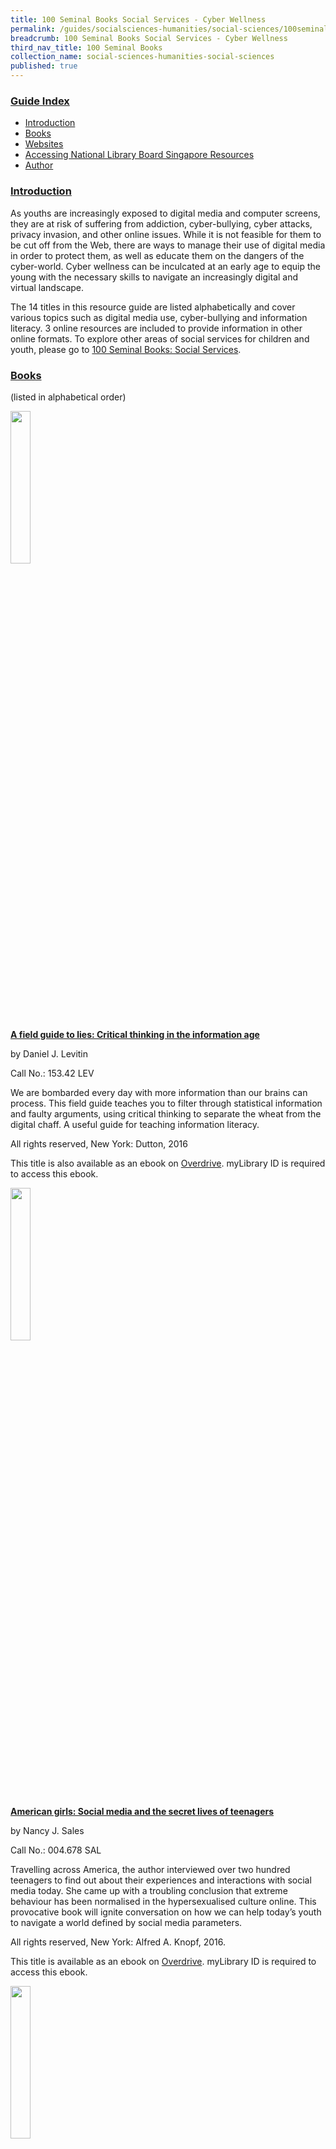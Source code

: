 ```yaml
---
title: 100 Seminal Books Social Services - Cyber Wellness
permalink: /guides/socialsciences-humanities/social-sciences/100seminalbooks/cyber-wellness
breadcrumb: 100 Seminal Books Social Services - Cyber Wellness
third_nav_title: 100 Seminal Books
collection_name: social-sciences-humanities-social-sciences
published: true
---
```


### <u>Guide Index</u>

* [Introduction](#introduction)
* [Books](#books)
* [Websites](#websites)
* [Accessing National Library Board Singapore Resources](#accessing-national-library-board-singapore-resources)
* [Author](#author)

### <u>Introduction</u>

As youths are increasingly exposed to digital media and computer screens, they are at risk of suffering from addiction, cyber-bullying, cyber attacks, privacy invasion, and other online issues. While it is not feasible for them to be cut off from the Web, there are ways to manage their use of digital media in order to protect them, as well as educate them on the dangers of the cyber-world. Cyber wellness can be inculcated at an early age to equip the young with the necessary skills to navigate an increasingly digital and virtual landscape.

The 14 titles in this resource guide are listed alphabetically and cover various topics such as digital media use, cyber-bullying and information literacy. 3 online resources are included to provide information in other online formats. To explore other areas of social services for children and youth, please go to [100 Seminal Books: Social Services](/temp/100seminalbooks/social-services).

### <u>Books</u>

(listed in alphabetical order)

<img src="/images/temp/100seminalbooks/No-1-Closed_Book_Icon.png" style="width: 25%;">

<a href="http://eservice.nlb.gov.sg/item_holding_s.aspx?bid=202642720"><b>A field guide to lies: Critical thinking in the information age</b></a>

by Daniel J. Levitin

Call No.: 153.42 LEV

We are bombarded every day with more information than our brains can process. This field guide teaches you to filter through statistical information and faulty arguments, using critical thinking to separate the wheat from the digital chaff. A useful guide for teaching information literacy.

All rights reserved, New York: Dutton, 2016

This title is also available as an ebook on [Overdrive](https://nlb.overdrive.com/media/2560118). myLibrary ID is required to access this ebook.

<img src="/images/temp/100seminalbooks/No-1-Closed_Book_Icon.png" style="width: 25%;">

<a href="http://eservice.nlb.gov.sg/item_holding_s.aspx?bid=202396013"><b>American girls: Social media and the secret lives of teenagers</b></a>

by Nancy J. Sales

Call No.: 004.678 SAL

Travelling across America, the author interviewed over two hundred teenagers to find out about their experiences and interactions with social media today. She came up with a troubling conclusion that extreme behaviour has been normalised in the hypersexualised culture online. This provocative book will ignite conversation on how we can help today’s youth to navigate a world defined by social media parameters.

All rights reserved, New York: Alfred A. Knopf, 2016.

This title is available as an ebook on [Overdrive](https://nlb.overdrive.com/media/2559957). myLibrary ID is required to access this ebook.

<img src="/images/temp/100seminalbooks/No-1-Closed_Book_Icon.png" style="width: 25%;">

<a href="http://eservice.nlb.gov.sg/item_holding_s.aspx?bid=203101925"><b>Children in a digital world</b></a>

by UNICEF

Call No.: 302.2310835 CHI

UNICEF’s report on how digital technologies affect children globally describes the potential and power of the Internet to change the lives of children– for better or worse. Read more and benefit from practical recommendations to guide policymaking and good business practices to help children navigate these new waters.

All rights reserved, New York: United Nations Children’s Fund, 2017.

<img src="/images/temp/100seminalbooks/No-1-Closed_Book_Icon.png" style="width: 25%;">

<a href="http://eservice.nlb.gov.sg/item_holding_s.aspx?bid=13709070"><b>Cyber kids, cyber bullying, cyber balance</b></a>

by Barbara C. Trolley and Constance Hanel

Call No.: 371.58 TRO

Written for educators, this guide emphasises prevention, assessment, intervention and evaluation of negative online behaviour. It also contains many resources on cyber wellness for educators to adapt in the classroom setting.

All rights reserved, Thousand Oaks, California: Corwin Press, 2010.

This title is available as an ebook on [Overdrive](https://nlb.overdrive.com/media/1430313). myLibrary ID is required to access this ebook.

<img src="/images/temp/100seminalbooks/No-1-Closed_Book_Icon.png" style="width: 25%;">

<a href="http://eservice.nlb.gov.sg/item_holding_s.aspx?bid=202998730"><b>Cyber self-defense: Expert advice to avoid online predators, identity theft, and cyberbullying</b></a>

by Alexis Moore and Laurie J. Edwards

Call No.: 613.60285 MOO

Intended for those dealing with cyber-attackers or those seeking protection from them, this publication provides ample information on cyber self-defense. Cyber-attacker profiles can be used to identify potential threats, and useful advice is given for survivors and victims. Simple quizzes also enable any reader to assess how affected they are.

All rights reserved, Guilford, Connecticut: Lyons Press, 2014.

This title is also available as an ebook on [Overdrive](https://nlb.overdrive.com/media/1984637). myLibrary ID is required to access this ebook.

<img src="/images/temp/100seminalbooks/No-1-Closed_Book_Icon.png" style="width: 25%;">

<a href="http://eservice.nlb.gov.sg/item_holding_s.aspx?bid=14321674"><b>Cyberbullying: Bullying in the digital age</b></a>

by Robin M. Kowalski, Susan P. Limber and Patricia W. Agatston

Call No.: 302.343 KOW

Based on research conducted with victims of cyberbullying and their families, this book provides insights into the phenomenon from an experiential point-of-view including practical steps for educators, parents and policymakers to manage cyberbullying.

All rights reserved, Malden, MA : Wiley-Blackwell, 2012.

This title is available as an ebook on [Overdrive](https://nlb.overdrive.com/media/792471). myLibrary ID is required to access this ebook.

<img src="/images/temp/100seminalbooks/No-1-Closed_Book_Icon.png" style="width: 25%;">

<a href="http://eservice.nlb.gov.sg/item_holding_s.aspx?bid=202678400"><b>Death by video game: Danger, pleasure, and obsession on the virtual frontline</b></a>

by Simon Parkin

Call No.: 794.8 PAR

There have been some cases where players of online games have died in front of their screens. Is there something about video games that easily compel such acts of danger and obsession? This riveting book explores the nature of games, their effects on the human mind and those who have resorted to extreme acts under their influence.

All rights reserved, Brooklyn, NY: Melville House, 2016.

<img src="/images/temp/100seminalbooks/No-1-Closed_Book_Icon.png" style="width: 25%;">

<a href="http://eservice.nlb.gov.sg/item_holding_s.aspx?bid=202613704"><b>Glow kids: How screen addiction is hijacking our kids– and how to break the trance</b></a>

by Nicholas Kardaras

Call No.: 616.858400835 KAR

Learn about the dangers of screen addiction, why it can be addictive, and how it happens. Cautionary studies provide a case for reducing the use of digital technology, or at least to set limits on children’s exposure to them.

All rights reserved, New York: St. Martin’s Press, 2016.

This title is available as an ebook on [Overdrive](https://nlb.overdrive.com/media/2560107). myLibrary ID is required to access this ebook.

<img src="/images/temp/100seminalbooks/No-1-Closed_Book_Icon.png" style="width: 25%;">

<a href="http://eservice.nlb.gov.sg/item_holding_s.aspx?bid=203102932"><b>How to break up with your phone</b></a>

by Catherine Price

Call No.: 616.8584 PRI

Discover how phones and apps are designed to be addictive and find out how they affect one’s ability to focus and think deeply. A hands-on book with practical advice to help the reader to break up with his phone, and develop a lasting relationship with it while reaping benefits in the long run.

All rights reserved, New York: Ten Speed Press, 2018.

This title is available as an ebook on [Overdrive](https://nlb.overdrive.com/media/3402358). myLibrary ID is required to access this ebook.

<img src="/images/temp/100seminalbooks/No-1-Closed_Book_Icon.png" style="width: 25%;">

<a href="http://eservice.nlb.gov.sg/item_holding_s.aspx?bid=200437716"><b>It’s complicated: The social lives of networked teens</b></a>

by Danah Boyd

Call No.: 004.6780835 BOY

With the use of digital technologies, a paternalistic and protectionist society fails young people and hinders their ability to be informed, thoughtful and engaged citizens in their online interactions. This book explains how teenagers often find ways to engage and develop their own sense of identity.

All rights reserved, New Haven: Yale University Press, 2014.

This title is also available as an ebook on [Overdrive](https://nlb.overdrive.com/media/1911733). myLibrary ID is required to access this ebook.

<img src="/images/temp/100seminalbooks/No-1-Closed_Book_Icon.png" style="width: 25%;">

<a href="http://eservice.nlb.gov.sg/item_holding_s.aspx?bid=202989198"><b>Protecting your Internet identity: Are you naked online?</b></a>

by Ted Claypoole and Theresa Payton

Call No.: 302.3 CLA

Written by cyber experts for the general reader, this title shares some strategies needed to protect online privacy as well as approaches to enhance and curate a digital presence or erase one’s online self as far as possible.

All rights reserved, Lanham, Maryland: Rowman & Littlefield, 2017.

<img src="/images/temp/100seminalbooks/No-1-Closed_Book_Icon.png" style="width: 25%;">

<a href="http://eservice.nlb.gov.sg/item_holding_s.aspx?bid=203097976"><b>The art of screen time: How your family can balance digital media and real life</b></a>

by Anya Kamenetz

Call No.: 004.678083 KAM

“Enjoy screens. Not too much. Mostly with others.” This simple message forms the backbone of a philosophy espoused in this book that families can moderate the use of digital technologies to create room for a healthy, balanced, happy life, with or without screens.

All rights reserved, New York: PublicAffairs, 2018.

This title is also available as an ebook on [Overdrive](https://nlb.overdrive.com/media/3296531). myLibrary ID is required to access this ebook.

<img src="/images/temp/100seminalbooks/No-1-Closed_Book_Icon.png" style="width: 25%;">

<a href="http://eservice.nlb.gov.sg/item_holding_s.aspx?bid=202673319"><b>The distracted mind: Ancient brains in a high-tech world</b></a>

by Adam Gazzaley and Larry D. Rosen

Call No.: 153.73 GAZ

Our brains may not be built for the multi-tasking associated with smartphones. As such, how can one cope in these techno-human times? This book suggests ways to change our behaviour, be mindful of distractions and interruptions, and live with technology in a more balanced way.

All rights reserved, Cambridge, Massachusetts: The MIT Press, 2016.

This title is available as an ebook on [Overdrive](https://nlb.overdrive.com/media/2995506). myLibrary ID is required to access this ebook.

<img src="/images/temp/100seminalbooks/No-1-Closed_Book_Icon.png" style="width: 25%;">

<a href="http://eservice.nlb.gov.sg/item_holding_s.aspx?bid=202358227"><b>The smart girl’s guide to privacy: Practical tips for staying safe online</b></a>

by Violet Blue

Call No.: 613.6 BLU

Although written for young women, this easy to read book contains tips and tricks for anyone to use to protect themselves online with simple introductions and step-by-step checklists and guides. An accessible resource for all.

All rights reserved, San Francisco, CA: No Starch Press, 2015.

This title is also available as an ebook on Overdrive. myLibrary ID is required to access this ebook.

### <u>Websites</u>

(listed in alphabetical order)

* Lee, Ivy. (2014, February). Netiquette for a happier (digital) world. Retrieved August 31, 2018 from National Library Board website: https://www.nlb.gov.sg/sure/netiquette-for-a-happier-digital-world

The National Library Board Singapore has provided some tips on good Internet etiquette in order to promote a safer Internet. Discover some quick references to good netiquette and the importance of good behaviour online. See how bad behaviour is never condoned, and why anonymity cannot protect one from the law. Beyond this article, discover ways to be S.U.R.E. of online content and avoid the dangers of an Internet inundated with fake content.

* TEDx Talks. (2017, June).Is social media hurting your mental health? Retrieved August 31, 2018 from YouTube website: https://www.youtube.com/watch?v=Czg_9C7gw0o

In this 14-minute TEDx talk video, Bailey Parnell speaks about the use of social media, and how it affects people’s daily lives. Through mostly invisible means, or unconscious actions, social media can negatively affect a person’s mental health from as young as 12 years old. Abstinence from social media is now not an option, but everyone can still practice ‘safe social’, and Bailey presents four steps to social media wellness.

* TOUCH Community Services Ltd. (2018). TOUCH Cyber Wellness Homepage. Retrieved August 31, 2018 from TOUCH Community Services website: https://www.touch.org.sg/about-touch/our-services/touch-cyber-wellness-homepage

TOUCH Cyber Wellness is Singapore’s pioneer and leading non-profit agency which advocates cyber wellness and new media literacy. They provide education and counselling for pre-school up to pre-university students, as well as workshops for parents to understand cyber wellness issues and on mentoring their children in the Internet age.

### <u>Accessing National Library Board Singapore Resources</u>

<b><u>Accessing the Print Materials</u></b>

You can search the library catalogue (for physical materials) in the library and from home (http://catalogue.nlb.gov.sg). The easy search function allows you to search/browse by author, title, keyword, subject and ISBN/ISSN whereas the advanced search allows you to narrow your searches to specific media types or language holdings. In both instances, you will also be able to limit your search to specific libraries by clicking on the “limit by branch” option.

**To search Lee Kong Chian Reference Library’s Holdings**

If you wish to search for only materials available in the Lee Kong Chian Reference Library, please always click on the “Limit by Branch” button at the bottom of the page, after you have keyed in your search term. This brings you to a new page whereby you will be able to select the library of your choice. Choose “Lee Kong Chian Reference Library” and select “yes” under the “Display only items available in the selected branch below” and then click on search.

**Things to note:**

Once you have identified the title that you need, please double-check the following information and write down the necessary info:

i. The “Status” of the item: the item is <u>not available</u> in the library, if the status displayed is “in transit”, “in process” or “not ready for loan”.

ii. Double-check that the item is in Lee Kong Chian Reference Library under “Branch”.

iii. Write down the <b><u>Location Code</u></b> and the <b><u>Call Number</u></b> of the item. This helps you to locate the item within Lee Kong Chian Reference Library. Please refer to the table below for more information (Note: Please feel free to approach the counter staff for help in locating the books.)

All featured books and periodicals are located at the Lee Kong Chian Reference Library.

<b><u>Accessing the Databases</u></b>

The National Library Board (NLB)’s eResources are free for all NLB members. Click [here](http://eresources.nlb.gov.sg/HowDoI.aspx) to find out how to register as a member.

If you’re having problems registering or logging in, please [contact us](http://www.nlb.gov.sg/ContactUs.aspx). If you wish to find information in the databases but am not sure where to begin, or need recommendations on which databases to use, please use the [“Ask A Librarian”](http://www.nlb.gov.sg/Research/AskUs.aspx) function or send an email to [ref@nlb.gov.sg](mailto:ref@library.nlb.gov.sg) for help. The librarian will get back to you within three working days.

### <u>Author</u>

Kevin Seet

The information in this resource guide is valid as of September 2018 and correct as far as we are able to ascertain from our sources. It is not intended to be an exhaustive or complete history on the subject. Please contact the Library for further reading materials on the topic.

All Rights Reserved. National Library Board Singapore 2018.